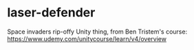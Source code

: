 # laser-defender
Space invaders rip-offy Unity thing, from Ben Tristem's course: https://www.udemy.com/unitycourse/learn/v4/overview
